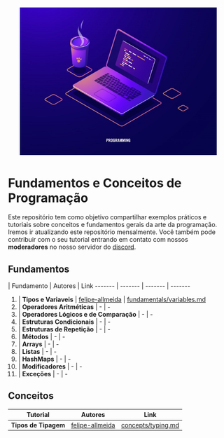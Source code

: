 <h1 align="center">
  <img src="/Images/concepts.jpg" alt="Concepts" width="450px" />
</h1>

# Fundamentos e Conceitos de Programação

Este repositório tem como objetivo compartilhar exemplos práticos e tutoriais sobre conceitos e fundamentos gerais da arte da programação.
Iremos ir atualizando este repositório mensalmente. Você também pode contribuir com o seu tutorial entrando em contato com nossos **moderadores** no nosso servidor do [discord](https://discord.gg/FvkzVcr).
<br>

## Fundamentos


  | Fundamento | Autores | Link
------- | ------- | ------- | -------
1. | **Tipos e Variaveis** | [felipe-allmeida](https://github.com/felipe-allmeida) | [fundamentals/variables.md](https://github.com/Pampa-Devs/concepts/blob/master/Fundamentals/variables.md)
2. | **Operadores Aritméticas** | - | -
3. | **Operadores Lógicos e de Comparação** | - | -
4. | **Estruturas Condicionais** | - | -
5. | **Estruturas de Repetição** | - | -
6. | **Métodos** | - | -
7. | **Arrays** | - | -
8. | **Listas** | - | -
9. | **HashMaps** | - | -
10. | **Modificadores** | - | -
11. | **Exceções** | - | -

## Conceitos

Tutorial | Autores | Link
------- | ------- | -------
**Tipos de Tipagem** | [felipe-allmeida](https://github.com/felipe-allmeida) | [concepts/typing.md](https://github.com/Pampa-Devs/concepts/blob/master/Concepts/typing.md)
